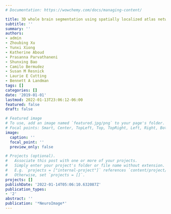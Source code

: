 ```yaml
---
# Documentation: https://wowchemy.com/docs/managing-content/

title: 3D whole brain segmentation using spatially localized atlas network tiles
subtitle: ''
summary: ''
authors:
- admin
- Zhoubing Xu
- Yunxi Xiong
- Katherine Aboud
- Prasanna Parvathaneni
- Shunxing Bao
- Camilo Bermudez
- Susan M Resnick
- Laurie E Cutting
- Bennett A Landman
tags: []
categories: []
date: '2019-01-01'
lastmod: 2022-01-13T23:06:12-06:00
featured: false
draft: false

# Featured image
# To use, add an image named `featured.jpg/png` to your page's folder.
# Focal points: Smart, Center, TopLeft, Top, TopRight, Left, Right, BottomLeft, Bottom, BottomRight.
image:
  caption: ''
  focal_point: ''
  preview_only: false

# Projects (optional).
#   Associate this post with one or more of your projects.
#   Simply enter your project's folder or file name without extension.
#   E.g. `projects = ["internal-project"]` references `content/project/deep-learning/index.md`.
#   Otherwise, set `projects = []`.
projects: []
publishDate: '2022-01-14T05:06:10.632087Z'
publication_types:
- '2'
abstract: ''
publication: '*NeuroImage*'
---
```


